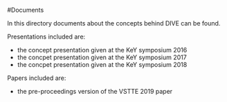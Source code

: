 #Documents

In this directory documents about the concepts behind DIVE can be found.

Presentations included are:
* the concept presentation given at the KeY symposium 2016
* the concpet presentation given at the KeY symposium 2017
* the concpet presentation given at the KeY symposium 2018

Papers included are:

* the pre-proceedings version of the VSTTE 2019 paper
